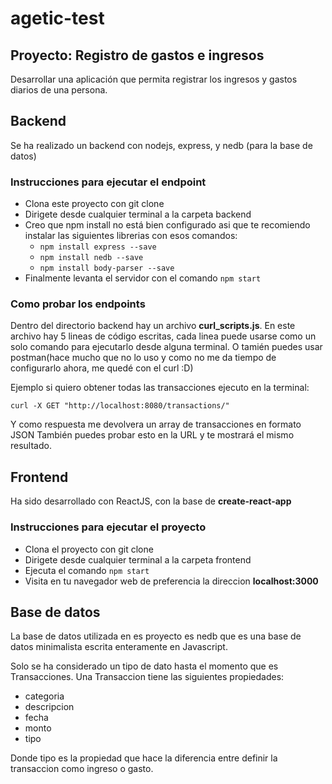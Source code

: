 # agetic-test
## Proyecto: Registro de gastos e ingresos
Desarrollar una aplicación que permita registrar los ingresos y gastos diarios de una persona.
## Backend
Se ha realizado un backend con nodejs, express, y nedb (para la base de datos)
### Instrucciones para ejecutar el endpoint
- Clona este proyecto con git clone
- Dirigete desde cualquier terminal a la carpeta backend
- Creo que npm install no está bien configurado asi que te recomiendo instalar las siguientes librerias con esos comandos:
  - ```npm install express --save```
  - ```npm install nedb --save```
  - ```npm install body-parser --save```
- Finalmente levanta el servidor con el comando ```npm start```
### Como probar los endpoints
Dentro del directorio backend hay un archivo **curl_scripts.js**. En este archivo hay 5 lineas de código escritas, cada linea puede usarse como un solo comando para ejecutarlo desde alguna terminal. O tamién puedes usar postman(hace mucho que no lo uso y como no me da tiempo de configurarlo ahora, me quedé con el curl :D)

Ejemplo si quiero obtener todas las transacciones ejecuto en la terminal:

```curl -X GET "http://localhost:8080/transactions/"```

Y como respuesta me devolvera un array de transacciones en formato JSON
También puedes probar esto en la URL y te mostrará el mismo resultado.

## Frontend
Ha sido desarrollado con ReactJS, con la base de **create-react-app**
### Instrucciones para ejecutar el proyecto
- Clona el proyecto con git clone
- Dirigete desde cualquier terminal a la carpeta frontend
- Ejecuta el comando ```npm start```
- Visita en tu navegador web de preferencia la direccion **localhost:3000**

## Base de datos
La base de datos utilizada en es proyecto es nedb que es una base de datos minimalista escrita enteramente en Javascript.

Solo se ha considerado un tipo de dato hasta el momento que es Transacciones.
Una Transaccion tiene las siguientes propiedades:
- categoria
- descripcion
- fecha
- monto
- tipo

Donde tipo es la propiedad que hace la diferencia entre definir la transaccion como ingreso o gasto.
